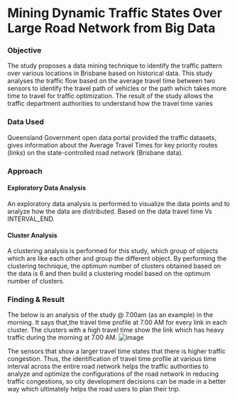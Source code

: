 # Mining Dynamic Traffic States Over Large Road Network from Big Data

### Objective
The study proposes a data mining technique to identify the traffic pattern over various locations in Brisbane based on historical data. This study analyses the traffic flow based on the average travel time between two sensors to identify the travel path of vehicles or the path which takes more time to travel for traffic optimization. The result of the study allows the traffic department authorities to understand how the travel time varies

### Data Used
Queensland Government open data portal provided the traffic datasets, gives information about the Average Travel Times for key priority routes (links) on the state-controlled road network (Brisbane data). 

### Approach
#### Exploratory Data Analysis
An exploratory data analysis is performed to visualize the data points and to analyze how the data are distributed. Based on the data travel time Vs INTERVAL_END.

#### Cluster Analysis
A clustering analysis is performed for this study, which group of objects which are like each other and group the different object. By performing the clustering technique, the optimum number of clusters obtained based on the data is 6 and then build a clustering model based on the optimum number of clusters.

### Finding & Result
The below is an analysis of the study @ 7.00am (as an example) in the morning. It says that,the travel time profile at 7.00 AM for every link in each cluster. The clusters with a high travel time show the link which has heavy traffic during the morning at 7.00 AM.
![image](https://user-images.githubusercontent.com/48005554/161477369-7b45a3cb-332d-4724-838f-5ba28852c8d9.png)

The sensors that show a larger travel time states that there is higher traffic congestion. Thus, the identification of travel time profile at various time interval across the entire road network helps the traffic authorities to analyze and optimize the configurations of the road network in reducing traffic congestions, so city development decisions can be made in a better way which ultimately helps the road users to plan their trip.

